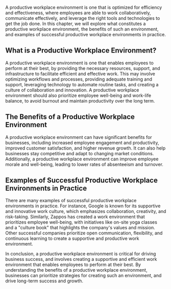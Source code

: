 
A productive workplace environment is one that is optimized for efficiency and effectiveness, where employees are able to work collaboratively, communicate effectively, and leverage the right tools and technologies to get the job done. In this chapter, we will explore what constitutes a productive workplace environment, the benefits of such an environment, and examples of successful productive workplace environments in practice.

What is a Productive Workplace Environment?
-------------------------------------------

A productive workplace environment is one that enables employees to perform at their best, by providing the necessary resources, support, and infrastructure to facilitate efficient and effective work. This may involve optimizing workflows and processes, providing adequate training and support, leveraging technology to automate routine tasks, and creating a culture of collaboration and innovation. A productive workplace environment should also prioritize employee well-being and work-life balance, to avoid burnout and maintain productivity over the long term.

The Benefits of a Productive Workplace Environment
--------------------------------------------------

A productive workplace environment can have significant benefits for businesses, including increased employee engagement and productivity, improved customer satisfaction, and higher revenue growth. It can also help businesses stay competitive and adapt to changing market conditions. Additionally, a productive workplace environment can improve employee morale and well-being, leading to lower rates of absenteeism and turnover.

Examples of Successful Productive Workplace Environments in Practice
--------------------------------------------------------------------

There are many examples of successful productive workplace environments in practice. For instance, Google is known for its supportive and innovative work culture, which emphasizes collaboration, creativity, and risk-taking. Similarly, Zappos has created a work environment that prioritizes employee well-being, with initiatives like on-site yoga classes and a "culture book" that highlights the company's values and mission. Other successful companies prioritize open communication, flexibility, and continuous learning to create a supportive and productive work environment.

In conclusion, a productive workplace environment is critical for driving business success, and involves creating a supportive and efficient work environment that enables employees to perform at their best. By understanding the benefits of a productive workplace environment, businesses can prioritize strategies for creating such an environment, and drive long-term success and growth.
